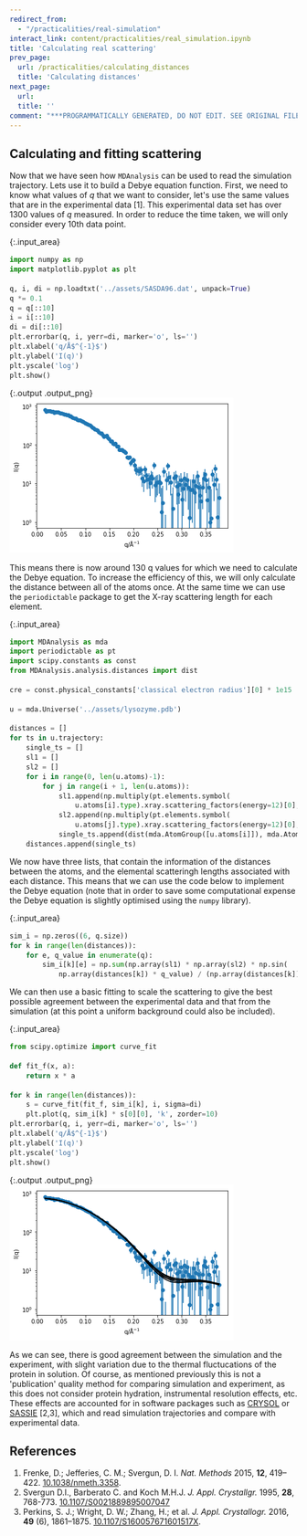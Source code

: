 ```yaml
---
redirect_from:
  - "/practicalities/real-simulation"
interact_link: content/practicalities/real_simulation.ipynb
title: 'Calculating real scattering'
prev_page:
  url: /practicalities/calculating_distances
  title: 'Calculating distances'
next_page:
  url: 
  title: ''
comment: "***PROGRAMMATICALLY GENERATED, DO NOT EDIT. SEE ORIGINAL FILES IN /content***"
---
```


## Calculating and fitting scattering

Now that we have seen how `MDAnalysis` can be used to read the simulation trajectory. 
Lets use it to build a Debye equation function.
First, we need to know what values of $q$ that we want to consider, let's use the same values that are in the experimental data [1].
This experimental data set has over 1300 values of $q$ measured. 
In order to reduce the time taken, we will only consider every 10th data point.



{:.input_area}
```python
import numpy as np
import matplotlib.pyplot as plt

q, i, di = np.loadtxt('../assets/SASDA96.dat', unpack=True)
q *= 0.1
q = q[::10]
i = i[::10]
di = di[::10]
plt.errorbar(q, i, yerr=di, marker='o', ls='')
plt.xlabel('q/Å$^{-1}$')
plt.ylabel('I(q)')
plt.yscale('log')
plt.show()
```



{:.output .output_png}
![png](../images/practicalities/real_simulation_1_0.png)



This means there is now around 130 q values for which we need to calculate the Debye equation. 
To increase the efficiency of this, we will only calculate the distance between all of the atoms once.
At the same time we can use the `periodictable` package to get the X-ray scattering length for each element. 



{:.input_area}
```python
import MDAnalysis as mda
import periodictable as pt
import scipy.constants as const
from MDAnalysis.analysis.distances import dist

cre = const.physical_constants['classical electron radius'][0] * 1e15

u = mda.Universe('../assets/lysozyme.pdb')

distances = []
for ts in u.trajectory:
    single_ts = []
    sl1 = []
    sl2 = [] 
    for i in range(0, len(u.atoms)-1):
        for j in range(i + 1, len(u.atoms)):
            sl1.append(np.multiply(pt.elements.symbol(
                u.atoms[i].type).xray.scattering_factors(energy=12)[0], cre))
            sl2.append(np.multiply(pt.elements.symbol(
                u.atoms[j].type).xray.scattering_factors(energy=12)[0], cre))
            single_ts.append(dist(mda.AtomGroup([u.atoms[i]]), mda.AtomGroup([u.atoms[j]]), box=ts.dimensions)[2][0])
    distances.append(single_ts)
```


We now have three lists, that contain the information of the distances between the atoms, and the elemental scatteringh lengths associated with each distance. 
This means that we can use the code below to implement the Debye equation (note that in order to save some computational expense the Debye equation is slightly optimised using the `numpy` library). 



{:.input_area}
```python
sim_i = np.zeros((6, q.size))
for k in range(len(distances)):
    for e, q_value in enumerate(q):
        sim_i[k][e] = np.sum(np.array(sl1) * np.array(sl2) * np.sin(
            np.array(distances[k]) * q_value) / (np.array(distances[k]) * q_value))
```


We can then use a basic fitting to scale the scattering to give the best possible agreement between the experimental data and that from the simulation (at this point a uniform background could also be included). 



{:.input_area}
```python
from scipy.optimize import curve_fit

def fit_f(x, a):
    return x * a

for k in range(len(distances)):
    s = curve_fit(fit_f, sim_i[k], i, sigma=di)
    plt.plot(q, sim_i[k] * s[0][0], 'k', zorder=10)
plt.errorbar(q, i, yerr=di, marker='o', ls='')
plt.xlabel('q/Å$^{-1}$')
plt.ylabel('I(q)')
plt.yscale('log')
plt.show()
```



{:.output .output_png}
![png](../images/practicalities/real_simulation_7_0.png)



As we can see, there is good agreement between the simulation and the experiment, with slight variation due to the thermal fluctucations of the protein in solution. 
Of course, as mentioned previously this is not a 'publication' quality method for comparing simulation and experiment, as this does not consider protein hydration, instrumental resolution effects, etc.
These effects are accounted for in software packages such as [CRYSOL](https://www.embl-hamburg.de/biosaxs/crysol.html) or [SASSIE](http://www.ccpsas.org/use.html) [2,3], which and read simulation trajectories and compare with experimental data.

## References

1. Frenke, D.; Jefferies, C. M.; Svergun, D. I. *Nat. Methods* 2015, **12**, 419–422. [10.1038/nmeth.3358](https://doi.org/10.1038/nmeth.3358).
2. Svergun D.I., Barberato C. and Koch M.H.J. *J. Appl. Crystallgr.* 1995, **28**, 768-773. [10.1107/S0021889895007047](https://doi.org/10.1107/S0021889895007047)
3. Perkins, S. J.; Wright, D. W.; Zhang, H.; et al. *J. Appl. Crystallogr.* 2016, **49** (6), 1861–1875. [10.1107/S160057671601517X](https://doi.org/10.1107/S160057671601517X).

